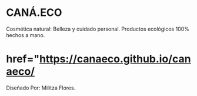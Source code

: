 # CANÁ.ECO

Cosmética natural: Belleza y cuidado personal. Productos ecológicos 100% hechos a mano. 

# href="https://canaeco.github.io/canaeco/

Diseñado Por: Militza Flores.
